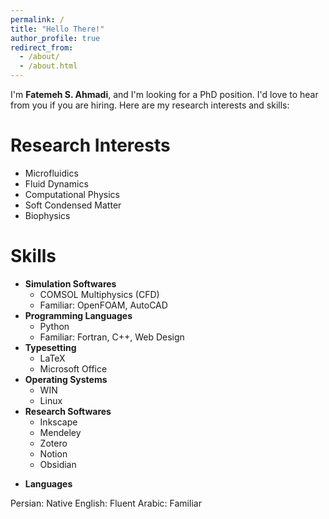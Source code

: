 ```yaml
---
permalink: /
title: "Hello There!"
author_profile: true
redirect_from: 
  - /about/
  - /about.html
---
```


 I'm **Fatemeh S. Ahmadi**, and I'm looking for a PhD position. I'd love to hear from you if you are hiring. Here are my research interests and skills:

Research Interests
======
- Microfluidics  
- Fluid Dynamics  
- Computational Physics 
- Soft Condensed Matter 
- Biophysics  

Skills
======
* **Simulation Softwares**
  * COMSOL Multiphysics (CFD)
  *  Familiar: OpenFOAM, AutoCAD
* **Programming Languages**
  * Python
  * Familiar: Fortran, C++, Web Design
* **Typesetting**
  * LaTeX
  * Microsoft Office
* **Operating Systems**
  * WIN
  * Linux
* **Research Softwares**
  * Inkscape
  * Mendeley
  * Zotero
  * Notion
  * Obsidian


 

 
 - **Languages**
 
 Persian: Native
 English: Fluent
 Arabic: Familiar
